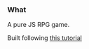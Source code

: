 ### What
A pure JS RPG game.


Built following [this tutorial](https://www.youtube.com/playlist?list=PLcjhmZ8oLT0r9dSiIK6RB_PuBWlG1KSq_)
